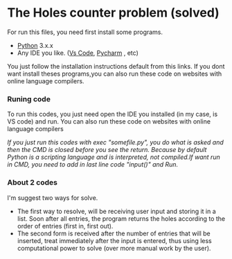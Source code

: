 # The Holes counter problem (solved)

For run this files, you need first install some programs.

- [Python](https://www.python.org/downloads/) 3.x.x
- Any IDE you like. ([Vs Code](https://code.visualstudio.com/Download), [Pycharm](https://www.jetbrains.com/pt-br/pycharm/download/#section=windows) , etc)

You just follow the installation instructions default from this links. 
If you dont want install theses programs,you can also run these code on websites with online language compilers.

### Runing code

To run this codes, you just need open the IDE you installed (in my case, is VS code) and run.
You can also run these code on websites with online language compilers

*If you just run this codes with exec "somefile.py", you do what is asked and then the CMD is closed before you see the return. Because by default Python is a scripting language and is interpreted, not compiled.If want run in CMD, you need to add in last line code "input()" and Run.*

### About 2 codes

I'm suggest two ways for solve. 
  - The first way to resolve, will be receiving user input and storing it in a list. Soon after all entries, the program returns the holes according to the order of entries (first in, first out).
  - The second form is received after the number of entries that will be inserted, treat immediately after the input is entered, thus using less computational power to solve (over more manual work by the user).
